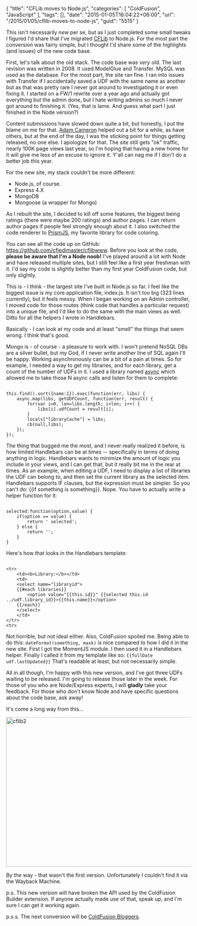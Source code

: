{
	"title": "CFLib moves to Node.js",
	"categories": [
		"ColdFusion",
		"JavaScript"
	],
	"tags": [],
	"date": "2015-01-05T16:04:22+06:00",
	"url": "/2015/01/05/cflib-moves-to-node-js",
	"guid": "5515"
}

This isn't necessarily <i>new</i> per se, but as I just completed some small tweaks I figured I'd share that I've migrated <a href="http://www.cflib.org">CFLib</a> to Node.js. For the most part the conversion was fairly simple, but I thought I'd share some of the highlights (and issues) of the new code base. 

<!--more-->

First, let's talk about the old stack. The code base was <i>very</i> old. The last revision was written in 2008. It used ModelGlue and Transfer. MySQL was used as the database. For the most part, the site ran fine. I ran into issues with Transfer if I accidentally saved a UDF with the same name as another but as that was pretty rare I never got around to investigating it or even fixing it. I started on a FW/1 rewrite over a year ago and actually got everything but the admin done, but I hate writing admins so much I never got around to finishing it. (Yes, that is lame. And guess what part I just finished in the Node version?) 

Content submissions have slowed down quite a bit, but honestly, I put the blame on me for that. <a href="http://blog.adamcameron.me/">Adam Cameron</a> helped out a bit for a while, as have others, but at the end of the day, I was the sticking point for things getting released, no one else. I apologize for that. The site still gets "ok" traffic, nearly 100K page views last year, so I'm hoping that having a new home for it will give me less of an excuse to ignore it. Y'all can nag me if I don't do a better job this year.

For the new site, my stack couldn't be more different:

<ul>
<li>Node.js, of course.</li>
<li>Express 4.X</li>
<li>MongoDB</li>
<li>Mongoose (a wrapper for Mongo)</li>
</ul>

As I rebuilt the site, I decided to kill off some features, the biggest being ratings (there were maybe 200 ratings) and author pages. I can return author pages if people feel strongly enough about it. I also switched the code renderer to <a href="http://prismjs.com/">PrismJS</a>, my favorite library for code coloring. 

You can see all the code up on GitHub: <a href="https://github.com/cfjedimaster/cflibwww">https://github.com/cfjedimaster/cflibwww</a>. Before you look at the code, <strong>please be aware that I'm a Node noob!</strong> I've played around a lot with Node and have released multiple sites, but I still feel like a first year freshman with it. I'd say my code is slightly better than my first year ColdFusion code, but only slightly. 

This is - I think - the largest site I've built in Node.js so far. I feel like the biggest issue is my core application file, index.js. It isn't too big (323 lines currently), but it feels messy. When I began working on an Admin controller, I moved code for those routes (think code that handles a particular request) into a unique file, and I'd like to do the same with the main views as well. Ditto for all the helpers I wrote in Handlebars. 

Basically - I can look at my code and at least "smell" the things that seem wrong. I think that's good. 

Mongo is - of course - a pleasure to work with. I won't pretend NoSQL DBs are a silver bullet, but my God, if I never write another line of SQL again I'll be happy. Working asynchronously can be a bit of a pain at times. So for example, I needed a way to get my libraries, and for each library, get a count of the number of UDFs in it. I used a library named <a href="https://www.npmjs.com/package/async">async</a> which allowed me to take those N async calls and listen for them to complete:

<pre><code class="language-javascript">
this.find().sort({name:1}).exec(function(err, libs) {
	async.map(libs, getUDFCount, function(err, result) {
		for(var i=0, len=libs.length; i&lt;len; i++) {
			libs[i].udfCount = result[i];	
		}
		locals["libraryCache"] = libs;
		cb(null,libs);
	});
});
</code></pre>

The thing that bugged me the most, and I never really realized it before, is how limited Handlebars can be at times -- specifically in terms of doing anything in logic. Handlebars wants to minimize the amount of logic you include in your views, and I can get that, but it really bit me in the rear at times. As an example, when editing a UDF, I need to display a list of libraries the UDF can belong to, and then set the current library as the selected item. Handlebars supports IF clauses, but the expression must be simpler. So you can't do: {{if something is something}}. Nope. You have to actually write a helper function for it:

<pre><code class="language-javascript">
selected:function(option,value) {
	if(option == value) {
		return ' selected';
	} else {
		return '';
	}
}
</code></pre>

Here's how that looks in the Handlebars template:

<pre><code class="language-markup">
&lt;tr&gt;
	&lt;td&gt;&lt;b&gt;Library:&lt;&#x2F;b&gt;&lt;&#x2F;td&gt;
	&lt;td&gt;
	&lt;select name=&quot;libraryid&quot;&gt;
	{{#each libraries}}
		&lt;option value=&quot;{{this.id}}&quot; {{selected this.id ..&#x2F;udf.library_id}}&gt;{{this.name}}&lt;&#x2F;option&gt;
	{{&#x2F;each}}
	&lt;&#x2F;select&gt;
	&lt;&#x2F;td&gt;
&lt;&#x2F;tr&gt;
&lt;tr&gt;
</code></pre>

Not horrible, but not ideal either. Also, ColdFusion spoiled me. Being able to do this: <code>dateFormat(something, mask)</code> is nice compared to how I did it in the new site. First I got the MomentJS module. I then used it in a Handlebars helper. Finally I called it from my template like so: <code>{{fullDate udf.lastUpdated}}</code> That's readable at least, but not necessarily simple.

All in all though, I'm happy with this new version, and I've got three UDFs waiting to be released. I'm going to release those later in the week. For those of you who are Node/Express experts, I will <strong>gladly</strong> take your feedback. For those who don't know Node and have specific questions about the code base, ask away!

It's come a long way from this...

<a href="http://www.raymondcamden.com/wp-content/uploads/2015/01/cflib2.png"><img src="http://www.raymondcamden.com/wp-content/uploads/2015/01/cflib2.png" alt="cflib2" width="600" height="408" class="alignnone size-full wp-image-5518" /></a>

By the way - that wasn't the first version. Unfortunately I couldn't find it via the Wayback Machine.

p.s. This new version will have broken the API used by the ColdFusion Builder extension. If anyone actually made use of that, speak up, and I'm sure I can get it working again.

p.s.s. The next conversion will be <a href="http://www.coldfusionbloggers.org">ColdFusion Bloggers</a>.

